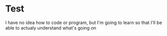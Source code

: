 Test
====
I have no idea how to code or program, but I'm going to learn so that I'll be able to actualy understand what's going on